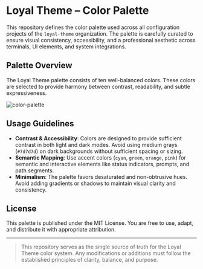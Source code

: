 # Loyal Theme – Color Palette

This repository defines the color palette used across all configuration projects of the `loyal-theme` organization. The palette is carefully curated to ensure visual consistency, accessibility, and a professional aesthetic across terminals, UI elements, and system integrations.

## Palette Overview

The Loyal Theme palette consists of ten well-balanced colors. These colors are selected to provide harmony between contrast, readability, and subtle expressiveness.

<picture>
  <source media="(max-width: 600px)" srcset="https://github.com/user-attachments/assets/df7164f8-0d68-4995-927d-90e8d62a8481">
  <source media="(min-width: 601px)" srcset="https://github.com/user-attachments/assets/e2ec2745-ae95-4901-a155-5b76e9bc6560">
  <img src="https://github.com/user-attachments/assets/e2ec2745-ae95-4901-a155-5b76e9bc6560" alt="color-palette">
</picture>

## Usage Guidelines

- **Contrast & Accessibility**: Colors are designed to provide sufficient contrast in both light and dark modes. Avoid using medium grays (`#7d7d7d`) on dark backgrounds without sufficient spacing or sizing.
- **Semantic Mapping**: Use accent colors (`cyan`, `green`, `orange`, `pink`) for semantic and interactive elements like status indicators, prompts, and path segments.
- **Minimalism**: The palette favors desaturated and non-obtrusive hues. Avoid adding gradients or shadows to maintain visual clarity and consistency.

## License

This palette is published under the MIT License. You are free to use, adapt, and distribute it with appropriate attribution.

---

> This repository serves as the single source of truth for the Loyal Theme color system. Any modifications or additions must follow the established principles of clarity, balance, and purpose.
